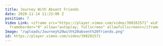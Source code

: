 ```yaml
---
title: Journey With Absent Friends
date: 2020-11-14 11:23:00 Z
position: 7
Video Link: <iframe src="https://player.vimeo.com/video/398281571" width="640" height="360"
  frameborder="0" allow="autoplay; fullscreen" allowfullscreen></iframe>
Image: "/uploads/Journey%20with%20absent%20friends.png"
id: https://player.vimeo.com/video/398281571
---
```


